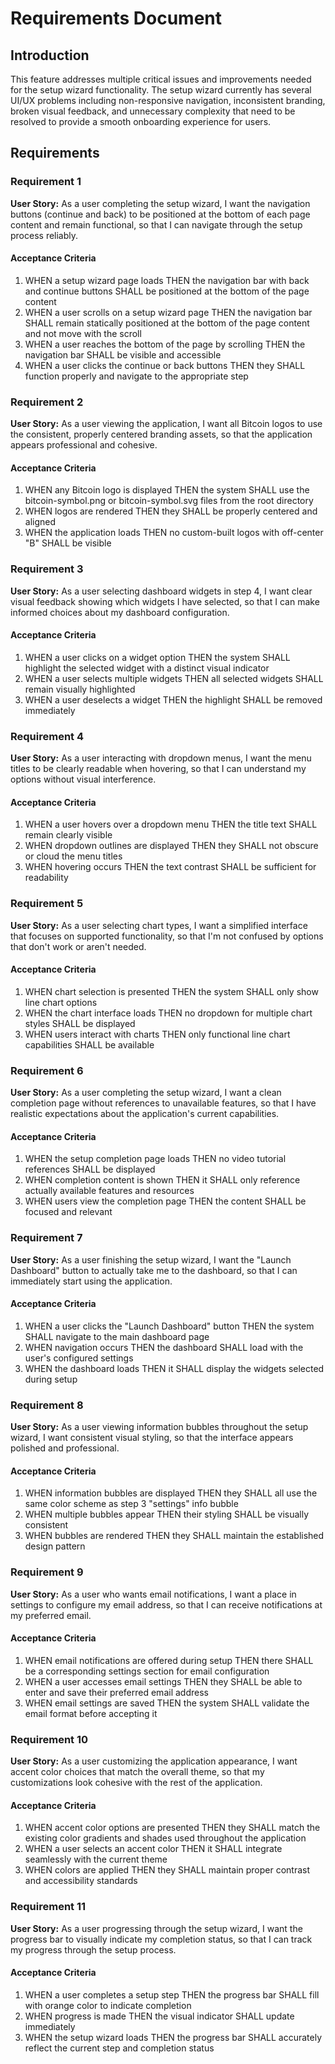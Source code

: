 # Requirements Document

## Introduction

This feature addresses multiple critical issues and improvements needed for the setup wizard functionality. The setup wizard currently has several UI/UX problems including non-responsive navigation, inconsistent branding, broken visual feedback, and unnecessary complexity that need to be resolved to provide a smooth onboarding experience for users.

## Requirements

### Requirement 1

**User Story:** As a user completing the setup wizard, I want the navigation buttons (continue and back) to be positioned at the bottom of each page content and remain functional, so that I can navigate through the setup process reliably.

#### Acceptance Criteria

1. WHEN a setup wizard page loads THEN the navigation bar with back and continue buttons SHALL be positioned at the bottom of the page content
2. WHEN a user scrolls on a setup wizard page THEN the navigation bar SHALL remain statically positioned at the bottom of the page content and not move with the scroll
3. WHEN a user reaches the bottom of the page by scrolling THEN the navigation bar SHALL be visible and accessible
4. WHEN a user clicks the continue or back buttons THEN they SHALL function properly and navigate to the appropriate step

### Requirement 2

**User Story:** As a user viewing the application, I want all Bitcoin logos to use the consistent, properly centered branding assets, so that the application appears professional and cohesive.

#### Acceptance Criteria

1. WHEN any Bitcoin logo is displayed THEN the system SHALL use the bitcoin-symbol.png or bitcoin-symbol.svg files from the root directory
2. WHEN logos are rendered THEN they SHALL be properly centered and aligned
3. WHEN the application loads THEN no custom-built logos with off-center "B" SHALL be visible

### Requirement 3

**User Story:** As a user selecting dashboard widgets in step 4, I want clear visual feedback showing which widgets I have selected, so that I can make informed choices about my dashboard configuration.

#### Acceptance Criteria

1. WHEN a user clicks on a widget option THEN the system SHALL highlight the selected widget with a distinct visual indicator
2. WHEN a user selects multiple widgets THEN all selected widgets SHALL remain visually highlighted
3. WHEN a user deselects a widget THEN the highlight SHALL be removed immediately

### Requirement 4

**User Story:** As a user interacting with dropdown menus, I want the menu titles to be clearly readable when hovering, so that I can understand my options without visual interference.

#### Acceptance Criteria

1. WHEN a user hovers over a dropdown menu THEN the title text SHALL remain clearly visible
2. WHEN dropdown outlines are displayed THEN they SHALL not obscure or cloud the menu titles
3. WHEN hovering occurs THEN the text contrast SHALL be sufficient for readability

### Requirement 5

**User Story:** As a user selecting chart types, I want a simplified interface that focuses on supported functionality, so that I'm not confused by options that don't work or aren't needed.

#### Acceptance Criteria

1. WHEN chart selection is presented THEN the system SHALL only show line chart options
2. WHEN the chart interface loads THEN no dropdown for multiple chart styles SHALL be displayed
3. WHEN users interact with charts THEN only functional line chart capabilities SHALL be available

### Requirement 6

**User Story:** As a user completing the setup wizard, I want a clean completion page without references to unavailable features, so that I have realistic expectations about the application's current capabilities.

#### Acceptance Criteria

1. WHEN the setup completion page loads THEN no video tutorial references SHALL be displayed
2. WHEN completion content is shown THEN it SHALL only reference actually available features and resources
3. WHEN users view the completion page THEN the content SHALL be focused and relevant

### Requirement 7

**User Story:** As a user finishing the setup wizard, I want the "Launch Dashboard" button to actually take me to the dashboard, so that I can immediately start using the application.

#### Acceptance Criteria

1. WHEN a user clicks the "Launch Dashboard" button THEN the system SHALL navigate to the main dashboard page
2. WHEN navigation occurs THEN the dashboard SHALL load with the user's configured settings
3. WHEN the dashboard loads THEN it SHALL display the widgets selected during setup

### Requirement 8

**User Story:** As a user viewing information bubbles throughout the setup wizard, I want consistent visual styling, so that the interface appears polished and professional.

#### Acceptance Criteria

1. WHEN information bubbles are displayed THEN they SHALL all use the same color scheme as step 3 "settings" info bubble
2. WHEN multiple bubbles appear THEN their styling SHALL be visually consistent
3. WHEN bubbles are rendered THEN they SHALL maintain the established design pattern

### Requirement 9

**User Story:** As a user who wants email notifications, I want a place in settings to configure my email address, so that I can receive notifications at my preferred email.

#### Acceptance Criteria

1. WHEN email notifications are offered during setup THEN there SHALL be a corresponding settings section for email configuration
2. WHEN a user accesses email settings THEN they SHALL be able to enter and save their preferred email address
3. WHEN email settings are saved THEN the system SHALL validate the email format before accepting it

### Requirement 10

**User Story:** As a user customizing the application appearance, I want accent color choices that match the overall theme, so that my customizations look cohesive with the rest of the application.

#### Acceptance Criteria

1. WHEN accent color options are presented THEN they SHALL match the existing color gradients and shades used throughout the application
2. WHEN a user selects an accent color THEN it SHALL integrate seamlessly with the current theme
3. WHEN colors are applied THEN they SHALL maintain proper contrast and accessibility standards

### Requirement 11

**User Story:** As a user progressing through the setup wizard, I want the progress bar to visually indicate my completion status, so that I can track my progress through the setup process.

#### Acceptance Criteria

1. WHEN a user completes a setup step THEN the progress bar SHALL fill with orange color to indicate completion
2. WHEN progress is made THEN the visual indicator SHALL update immediately
3. WHEN the setup wizard loads THEN the progress bar SHALL accurately reflect the current step and completion status